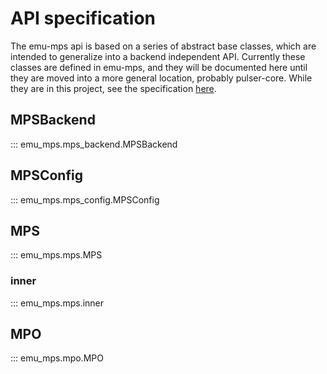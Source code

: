# API specification

The emu-mps api is based on a series of abstract base classes, which are intended to generalize into a backend independent API.
Currently these classes are defined in emu-mps, and they will be documented here until they are moved into a more general location, probably pulser-core.
While they are in this project, see the specification [here](../base_classes.md).

## MPSBackend
::: emu_mps.mps_backend.MPSBackend

## MPSConfig
::: emu_mps.mps_config.MPSConfig

## MPS
::: emu_mps.mps.MPS

### inner
::: emu_mps.mps.inner

## MPO
::: emu_mps.mpo.MPO
